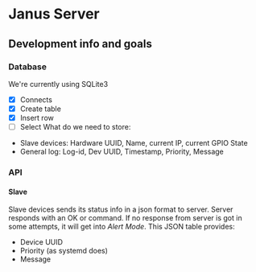 # Janus Server

## Development info and goals
### Database
We're currently using SQLite3
- [x] Connects
- [x] Create table
- [x] Insert row
- [ ] Select
What do we need to store:
* Slave devices: Hardware UUID, Name, current IP, current GPIO State
* General log: Log-id, Dev UUID, Timestamp, Priority, Message
### API
#### Slave
Slave devices sends its status info in a json format to server. Server responds with an OK or command.
If no response from server is got in some attempts, it will get into _Alert Mode_.
This JSON table provides:
* Device UUID
* Priority (as systemd does)
* Message
